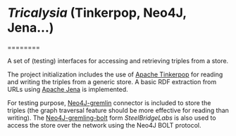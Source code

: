 # *Tricalysia* (Tinkerpop, Neo4J, Jena...)
========

A set of (testing) interfaces for accessing and retrieving triples from a store.

The project initialization includes the use of [Apache Tinkerpop](tinkerpop.apache.org/) for reading and writing the triples from a generic store. A basic RDF extraction from URLs using [Apache Jena](https://jena.apache.org) is implemented.

For testing purpose, [Neo4J-gremlin](tinkerpop.apache.org/docs/current/reference/#neo4j-gremlin) connector is included to store the triples (the graph traversal feature should be more effective for reading than writing). The [Neo4J-gremling-bolt](https://github.com/SteelBridgeLabs/neo4j-gremlin-bolt/) form *SteelBridgeLabs* is also used to access the store over the network using the Neo4J BOLT protocol.